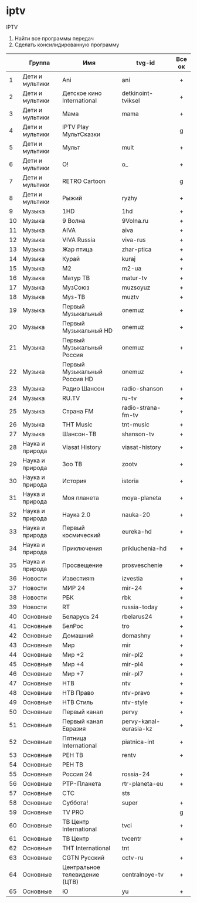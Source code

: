 # iptv
IPTV

1) Найти все программы передач
2) Сделать консилидированную программу

|    | Группа          | Имя                           | tvg-id                 | Все ок |
|----|-----------------|-------------------------------|------------------------|:------:|
| 1  | Дети и мультики | Ani                           | ani                    |   +    |
| 2  | Дети и мультики | Детское кино International    | detkinoint-tviksel     |   +    |
| 3  | Дети и мультики | Мама                          | mama                   |   +    |
| 4  | Дети и мультики | IPTV Play МультСказки         |                        |   g    |
| 5  | Дети и мультики | Мульт                         | mult                   |   +    |
| 6  | Дети и мультики | O!                            | o_                     |   +    |
| 7  | Дети и мультики | RETRO Cartoon                 |                        |   g    |
| 8  | Дети и мультики | Рыжий                         | ryzhy                  |   +    |
| 9  | Музыка          | 1HD                           | 1hd                    |   +    |
| 10 | Музыка          | 9 Волна                       | 9Volna.ru              |   +    |
| 11 | Музыка          | AIVA                          | aiva                   |   +    |
| 12 | Музыка          | VIVA Russia                   | viva-rus               |   +    |
| 13 | Музыка          | Жар птица                     | zhar-ptica             |   +    |
| 14 | Музыка          | Курай                         | kuraj                  |   +    |
| 15 | Музыка          | M2                            | m2-ua                  |   +    |
| 16 | Музыка          | Матур ТВ                      | matur-tv               |   +    |
| 17 | Музыка          | МузCоюз                       | muzsoyuz               |   +    |
| 18 | Музыка          | Муз-ТВ                        | muztv                  |   +    |
| 19 | Музыка          | Первый Музыкальный            | onemuz                 |   +    |
| 20 | Музыка          | Первый Музыкальный HD         | onemuz                 |   +    |
| 21 | Музыка          | Первый Музыкальный Россия     | onemuz                 |   +    |
| 22 | Музыка          | Первый Музыкальный Россия HD  | onemuz                 |   +    |
| 23 | Музыка          | Радио Шансон                  | radio-shanson          |   +    |
| 24 | Музыка          | RU.TV                         | ru-tv                  |   +    |
| 25 | Музыка          | Страна FM                     | radio-strana-fm-tv     |   +    |
| 26 | Музыка          | ТНТ Music                     | tnt-music              |   +    |
| 27 | Музыка          | Шансон-ТВ                     | shanson-tv             |   +    |
| 28 | Наука и природа | Viasat History                | viasat-history         |   +    |
| 29 | Наука и природа | Зоо ТВ                        | zootv                  |   +    |
| 30 | Наука и природа | История                       | istoria                |   +    |
| 31 | Наука и природа | Моя планета                   | moya-planeta           |   +    |
| 32 | Наука и природа | Наука 2.0                     | nauka-20               |   +    |
| 33 | Наука и природа | Первый космический            | eureka-hd              |   +    |
| 34 | Наука и природа | Приключения                   | prikluchenia-hd        |   +    |
| 35 | Наука и природа | Просвещение                   | prosveschenie          |   +    |
| 36 | Новости         | Известияm                     | izvestia               |   +    |
| 37 | Новости         | МИР 24                        | mir-24                 |   +    |
| 38 | Новости         | РБК                           | rbk                    |   +    |
| 39 | Новости         | RT                            | russia-today           |   +    |
| 40 | Основные        | Беларусь 24                   | rbelarus24             |   +    |
| 41 | Основные        | БелРос                        | tro                    |   +    |
| 42 | Основные        | Домашний                      | domashny               |   +    |
| 43 | Основные        | Мир                           | mir                    |   +    |
| 44 | Основные        | Мир +2                        | mir-pl2                |   +    |
| 45 | Основные        | Мир +4                        | mir-pl4                |   +    |
| 46 | Основные        | Мир +7                        | mir-pl7                |   +    |
| 47 | Основные        | НТВ                           | ntv                    |   +    |
| 48 | Основные        | НТВ Право                     | ntv-pravo              |   +    |
| 49 | Основные        | НТВ Стиль                     | ntv-style              |   +    |
| 50 | Основные        | Первый канал                  | pervy                  |   +    |
| 51 | Основные        | Первый канал Евразия          | pervy-kanal-eurasia-kz |   +    |
| 52 | Основные        | Пятница International         | piatnica-int           |   +    |
| 53 | Основные        | РЕН ТВ                        | rentv                  |   +    |
| 54 | Основные        | РЕН ТВ                        |                        |        |
| 55 | Основные        | Россия 24                     | rossia-24              |   +    |
| 56 | Основные        | РТР-Планета                   | rtr-planeta-eu         |   +    |
| 57 | Основные        | СТС                           | sts                    |        |
| 58 | Основные        | Суббота!                      | super                  |   +    |
| 59 | Основные        | TV PRO                        |                        |   g    |
| 60 | Основные        | ТВ Центр International        | tvci                   |   +    |
| 61 | Основные        | ТВ Центр                      | tvcentr                |   +    |
| 62 | Основные        | ТНТ International             | tnt                    |        |
| 63 | Основные        | CGTN Русский                  | cctv-ru                |   +    |
| 64 | Основные        | Центральное телевидение (ЦТВ) | centralnoye-tv         |   +    |
| 65 | Основные        | Ю                             | yu                     |   +    |


